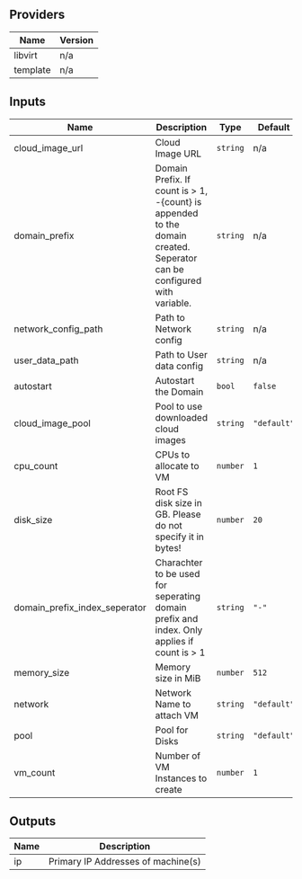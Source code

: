 ## Providers

| Name | Version |
|------|---------|
| libvirt | n/a |
| template | n/a |

## Inputs

| Name | Description | Type | Default | Required |
|------|-------------|------|---------|:-----:|
| cloud\_image\_url | Cloud Image URL | `string` | n/a | yes |
| domain\_prefix | Domain Prefix. If count is > 1, -{count} is appended to the domain created. Seperator can be configured with variable. | `string` | n/a | yes |
| network\_config\_path | Path to Network config | `string` | n/a | yes |
| user\_data\_path | Path to User data config | `string` | n/a | yes |
| autostart | Autostart the Domain | `bool` | `false` | no |
| cloud\_image\_pool | Pool to use downloaded cloud images | `string` | `"default"` | no |
| cpu\_count | CPUs to allocate to VM | `number` | `1` | no |
| disk\_size | Root FS disk size in GB. Please do not specify it in bytes! | `number` | `20` | no |
| domain\_prefix\_index\_seperator | Charachter to be used for seperating domain prefix and index. Only applies if count is > 1 | `string` | `"-"` | no |
| memory\_size | Memory size in MiB | `number` | `512` | no |
| network | Network Name to attach VM | `string` | `"default"` | no |
| pool | Pool for Disks | `string` | `"default"` | no |
| vm\_count | Number of VM Instances to create | `number` | `1` | no |

## Outputs

| Name | Description |
|------|-------------|
| ip | Primary IP Addresses of machine(s) |


